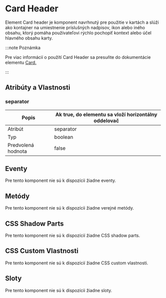 # Card Header

Element Card header je komponent navrhnutý pre použitie v kartách a slúži ako kontajner na umiestnenie príslušných nadpisov, ikon alebo iného obsahu, ktorý pomáha používateľovi rýchlo pochopiť kontext alebo účel hlavného obsahu karty.

:::note Poznámka

Pre viac informácií o použítí Card Header sa presuňte do dokumentácie elementu [Card.](./card)

:::

## Atribúty a Vlastnosti

### separator

| Popis | Ak true, do elementu sa vloží horizontálny oddelovač |
| --- | --- |
| Atribút | separator |
| Typ | boolean |
| Predvolená hodnota | false |

## Eventy

Pre tento komponent nie sú k dispozícii žiadne eventy.

## Metódy[](https://ionicframework.com/docs/api/badge#methods)

Pre tento komponent nie sú k dispozícii žiadne verejné metódy.

## CSS Shadow Parts[](https://ionicframework.com/docs/api/badge#css-shadow-parts)

Pre tento komponent nie sú k dispozícií žiadne CSS shadow parts.

## CSS Custom Vlastnosti

Pre tento komponent nie sú k dispozícií žiadne CSS custom vlastnosti.

## Sloty

Pre tento komponent nie sú k dispozícii žiadne sloty.